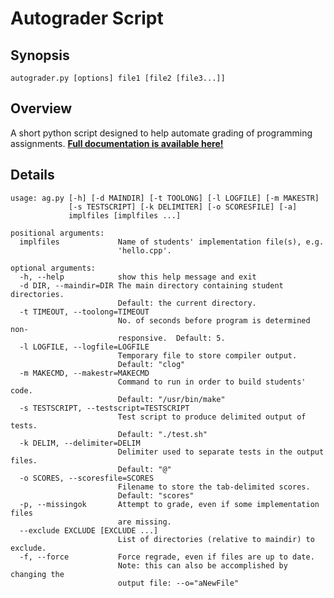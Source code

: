 # Autograder Script

## Synopsis

`autograder.py [options] file1 [file2 [file3...]]`

## Overview

A short python script designed to help automate grading of programming
assignments.  **[Full documentation is available here!][aghome]**

## Details

	usage: ag.py [-h] [-d MAINDIR] [-t TOOLONG] [-l LOGFILE] [-m MAKESTR]
				 [-s TESTSCRIPT] [-k DELIMITER] [-o SCORESFILE] [-a]
				 implfiles [implfiles ...]

	positional arguments:
	  implfiles             Name of students' implementation file(s), e.g.
							'hello.cpp'.

	optional arguments:
	  -h, --help 			show this help message and exit
	  -d DIR, --maindir=DIR	The main directory containing student directories.
							Default: the current directory.
	  -t TIMEOUT, --toolong=TIMEOUT
							No. of seconds before program is determined non-
							responsive.  Default: 5.
	  -l LOGFILE, --logfile=LOGFILE
							Temporary file to store compiler output.
							Default: "clog"
	  -m MAKECMD, --makestr=MAKECMD
							Command to run in order to build students' code.
							Default: "/usr/bin/make"
	  -s TESTSCRIPT, --testscript=TESTSCRIPT
							Test script to produce delimited output of tests.
							Default: "./test.sh"
	  -k DELIM, --delimiter=DELIM
							Delimiter used to separate tests in the output files.
							Default: "@"
	  -o SCORES, --scoresfile=SCORES
							Filename to store the tab-delimited scores.
							Default: "scores"
	  -p, --missingok		Attempt to grade, even if some implementation files
	  						are missing.
	  --exclude EXCLUDE [EXCLUDE ...]
	                        List of directories (relative to maindir) to exclude.
	  -f, --force 			Force regrade, even if files are up to date.
							Note: this can also be accomplished by changing the
							output file: --o="aNewFile"
	  


[aghome]: http://www-cs.ccny.cuny.edu/~wes/autograder/readme.html

